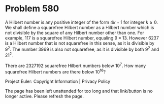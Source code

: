 #   Problem 580

   A Hilbert number is any positive integer of the form $4k+1$ for integer
   $k\geq 0$. We shall define a squarefree Hilbert number as a Hilbert number
   which is not divisible by the square of any Hilbert number other than one.
   For example, $117$ is a squarefree Hilbert number, equaling $9\times13$.
   However $6237$ is a Hilbert number that is not squarefree in this sense,
   as it is divisible by $9^2$. The number $3969$ is also not squarefree, as
   it is divisible by both $9^2$ and $21^2$.

   There are $2327192$ squarefree Hilbert numbers below $10^7$.
   How many squarefree Hilbert numbers are there below $10^{16}$?

   Project Euler: Copyright Information | Privacy Policy

   The page has been left unattended for too long and that link/button is no
   longer active. Please refresh the page.
